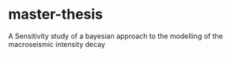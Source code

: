 # master-thesis
A Sensitivity study of a bayesian approach to the modelling of the macroseismic intensity decay
